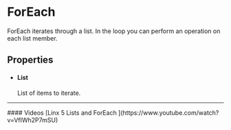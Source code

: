 ForEach
=======

ForEach iterates through a list. In the loop you can perform an
operation on each list member.

Properties
----------

-  #### List

    List of items to iterate.

<hr>
#### Videos
[Linx 5 Lists and ForEach ](https://www.youtube.com/watch?v=VfIWh2P7mSU)


